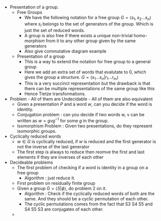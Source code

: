 - Presentation of a group.
	- Free Groups
		- We have the following notation for a free group $G=\langle s_{1},s_{2}\dots s_n\rangle$ where $s_i$ belongs to the set of generators of the group. Which is just the set of reduced words. 
		- A group is also free if there exists a unique non-trivial homo-morphism from it to any other group given by the same generators
		- Also give commutative diagram example
	- Presentation of a group
		- This is a way to extend the notation for free group to a general group 
		- Here we add an extra set of words that evalutate to $0$, which gives the group a structure. $G=\langle s_{1}\dots s_n | r_{1}\dots r_{m}\rangle$
		- This is a very succinct representation but the drawback is that there can be multiple representations of the same group like this
		- Hence Tietze transformations.
- Problem - All of them are Undecidable - All of them are also equivalent
	- Given a presentation $P$ and a word $w$, can you decide if the word is identity. 
	- Conjugation problem : can you decide if two words w, v can be written as $w = g v g^{-1}$ for some $g$ in the group.
	- Isomorphism Problem : Given two presentations, do they represent isomorphic groups.
- Cyclically reduced words
	- $w\in G$ is cyclically reduced, if $w$ is reduced and the first generator is not the inverse of the last generator
	- The first step is always to reduce then reomve the first and last elements if they are inverses of each other
- Decideable problems
	- The first problem of checking if a word is identity in a group on a free group
		- Algorithm : just reduce it.
	- First problem on residually finite group
	- Given a group $G = \langle S | \phi \rangle$, do problem 2 on it.
		- Algorithm : Check if the cyclically reduced words of both are the same. And they should be a cyclic permutation of each other.
		- The cyclic permutations comes from the fact that S3 S4 S5 and S4 S5 S3 are conjugates of each other.
	- 
